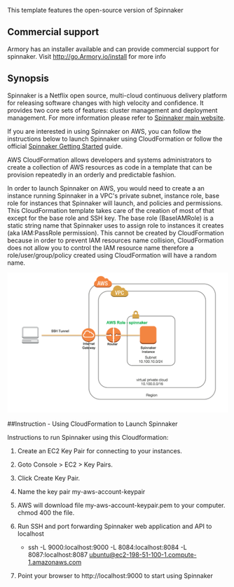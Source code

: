 This template features the open-source version of Spinnaker
## Commercial support
Armory has an installer available and can provide commercial support for spinnaker.  Visit http://go.Armory.io/install for more info

## Synopsis
Spinnaker is a Netflix open source, multi-cloud continuous delivery platform for releasing software changes with high velocity and confidence. It provides two core sets of features: cluster management and deployment management. For more information please refer to [Spinnaker main website](http://spinnaker.io/).

If you are interested in using Spinnaker on AWS, you can follow the instructions below to launch Spinnaker using CloudFormation or follow the official [Spinnaker Getting Started](http://spinnaker.io/) guide. 

AWS CloudFormation allows developers and systems administrators to create a collection of AWS resources as code in a template that can be provision repeatedly in an orderly and predictable fashion. 

In order to launch Spinnaker on AWS, you would need to create a an instance running Spinnaker in a VPC's private subnet, instance role, base role for instances that Spinnaker will launch, and policies and permissions. This CloudFormation template takes care of the creation of most of that except for the base role and SSH key. The base role (BaseIAMRole) is a static string name that Spinnaker uses to assign role to instances it creates (aka IAM:PassRole permission). This cannot be created by CloudFormation because in order to prevent IAM resources name collision, CloudFormation does not allow you to control the IAM resource name therefore a role/user/group/policy created using CloudFormation will have a random name.

![Alt text](images/spinnaker_architecture.png?raw=true "CloudFormation Template")

##Instruction - Using CloudFormation to Launch Spinnaker

Instructions to run Spinnaker using this Cloudformation:

  
1. Create an EC2 Key Pair for connecting to your instances.
  1. Goto Console > EC2 > Key Pairs.
  2. Click Create Key Pair.
  3. Name the key pair my-aws-account-keypair
  4. AWS will download file my-aws-account-keypair.pem to your computer. chmod 400 the file.
  
2. Run SSH and port forwarding Spinnaker web application and API to localhost
	- ssh -L 9000:localhost:9000 -L 8084:localhost:8084 -L 8087:localhost:8087 ubuntu@ec2-198-51-100-1.compute-1.amazonaws.com

3. Point your browser to http://localhost:9000 to start using Spinnaker
    
